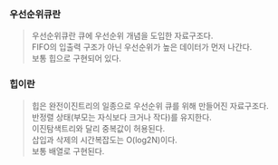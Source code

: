 <h3>우선순위큐란</h3>

> 우선순위큐란 큐에 우선순위 개념을 도입한 자료구조다.   
> FIFO의 입출력 구조가 아닌 우선순위가 높은 데이터가 먼저 나간다.   
> 보통 힙으로 구현되어 있다.


<h3>힙이란</h3>

> 힙은 완전이진트리의 일종으로 우선순위 큐를 위해 만들어진 자료구조다.   
> 반정렬 상태(부모는 자식보다 크거나 작다)를 유지한다.   
> 이진탐색트리와 달리 중복값이 허용된다.   
> 삽입과 삭제의 시간복잡도는 O(log2N)이다.   
> 보통 배열로 구현된다. 
